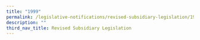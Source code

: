 ```yaml
---
title: "1999"
permalink: /legislative-notifications/revised-subsidiary-legislation/1999/
description: ""
third_nav_title: Revised Subsidiary Legislation
---
```

